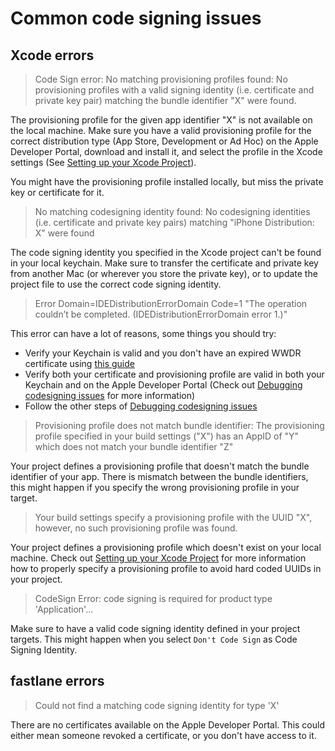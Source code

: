 # Common code signing issues

## Xcode errors

> Code Sign error: No matching provisioning profiles found: No provisioning profiles with a valid signing identity (i.e. certificate and private key pair) matching the bundle identifier "X" were found.

The provisioning profile for the given app identifier "X" is not available on the local machine. Make sure you have a valid provisioning profile for the correct distribution type (App Store, Development or Ad Hoc) on the Apple Developer Portal, download and install it, and select the profile in the Xcode settings (See [Setting up your Xcode Project](xcode-project.md)).

You might have the provisioning profile installed locally, but miss the private key or certificate for it. 

> No matching codesigning identity found: No codesigning identities (i.e. certificate and private key pairs) matching "iPhone Distribution: X" were found

The code signing identity you specified in the Xcode project can't be found in your local keychain. Make sure to transfer the certificate and private key from another Mac (or wherever you store the private key), or to update the project file to use the correct code signing identity.

> Error Domain=IDEDistributionErrorDomain Code=1 "The operation couldn’t be completed. (IDEDistributionErrorDomain error 1.)"

This error can have a lot of reasons, some things you should try:

- Verify your Keychain is valid and you don't have an expired WWDR certificate using [this guide](troubleshooting.md#keychain)
- Verify both your certificate and provisioning profile are valid in both your Keychain and on the Apple Developer Portal (Check out [Debugging codesigning issues](troubleshooting.md) for more information)
- Follow the other steps of [Debugging codesigning issues](troubleshooting.md)

> Provisioning profile does not match bundle identifier: The provisioning profile specified in your build settings ("X") has an AppID of "Y" which does not match your bundle identifier "Z"

Your project defines a provisioning profile that doesn't match the bundle identifier of your app. There is mismatch between the bundle identifiers, this might happen if you specify the wrong provisioning profile in your target.

> Your build settings specify a provisioning profile with the UUID "X", however, no such provisioning profile was found.

Your project defines a provisioning profile which doesn't exist on your local machine. Check out [Setting up your Xcode Project](xcode-project.md) for more information how to properly specify a provisioning profile to avoid hard coded UUIDs in your project.

> CodeSign Error: code signing is required for product type 'Application'...

Make sure to have a valid code signing identity defined in your project targets. This might happen when you select `Don't Code Sign` as Code Signing Identity.

## fastlane errors

> Could not find a matching code signing identity for type 'X'

There are no certificates available on the Apple Developer Portal. This could either mean someone revoked a certificate, or you don't have access to it. 
